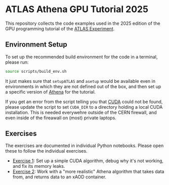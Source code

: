 # ATLAS Athena GPU Tutorial 2025

This repository collects the code examples used in the 2025 edition of the
GPU programming tutorial of the [ATLAS Experiment](https://atlas.cern/).

## Environment Setup

To set up the recommended build environment for the code in a terminal, please
run:

```sh
source scripts/build_env.sh
```

It just makes sure that `setupATLAS` and `asetup` would be available even in
environments in which they are not defined out of the box, and then set up
a specific version of [Athena](https://gitlab.cern.ch/atlas/athena) for the
tutorial.

If you get an error from the script telling you that
[CUDA](https://developer.nvidia.com/cuda-zone) could not be found, please update
the script to set `CUDA_DIR` to a directory holding a local CUDA installation.
This is needed everywehre outside of the CERN firewall, and even inside of the
fireawall on (most) private laptops.

## Exercises

The exercises are documented in individual Python notebooks. Please open these
to follow the individual exercises.
  - [Exercise 1](01_CUDA_LinearTransform.ipynb): Set up a simple CUDA algorithm,
    debug why it's not working, and fix its memory leaks.
  - [Exercise 2](02_CUDA_xAODCalib.ipynb): Work with a "more realistic" Athena
    algorithm that takes data from, and returns data to an xAOD container.
